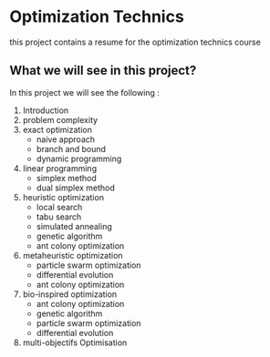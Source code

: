 # Optimization Technics

this project contains a resume for the optimization technics course


## What we will see in this project?

In this project we will see the following :

1. Introduction
2. problem complexity
3. exact optimization
    * naive approach
    * branch and bound
    * dynamic programming
4. linear programming
    * simplex method
    * dual simplex method
5. heuristic optimization
    * local search
    * tabu search
    * simulated annealing
    * genetic algorithm
    * ant colony optimization
6. metaheuristic optimization
    * particle swarm optimization
    * differential evolution
    * ant colony optimization
7. bio-inspired optimization
    * ant colony optimization
    * genetic algorithm
    * particle swarm optimization
    * differential evolution
8. multi-objectifs Optimisation